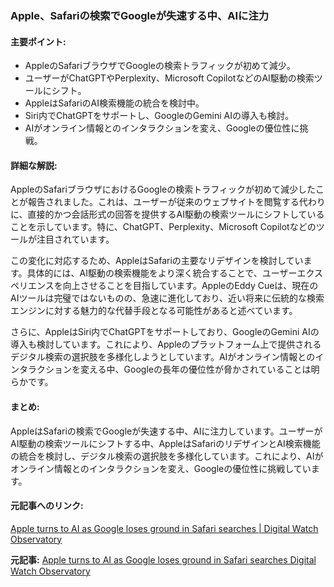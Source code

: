 ### Apple、Safariの検索でGoogleが失速する中、AIに注力

#### 主要ポイント:
- AppleのSafariブラウザでGoogleの検索トラフィックが初めて減少。
- ユーザーがChatGPTやPerplexity、Microsoft CopilotなどのAI駆動の検索ツールにシフト。
- AppleはSafariのAI検索機能の統合を検討中。
- Siri内でChatGPTをサポートし、GoogleのGemini AIの導入も検討。
- AIがオンライン情報とのインタラクションを変え、Googleの優位性に挑戦。

#### 詳細な解説:
AppleのSafariブラウザにおけるGoogleの検索トラフィックが初めて減少したことが報告されました。これは、ユーザーが従来のウェブサイトを閲覧する代わりに、直接的かつ会話形式の回答を提供するAI駆動の検索ツールにシフトしていることを示しています。特に、ChatGPT、Perplexity、Microsoft Copilotなどのツールが注目されています。

この変化に対応するため、AppleはSafariの主要なリデザインを検討しています。具体的には、AI駆動の検索機能をより深く統合することで、ユーザーエクスペリエンスを向上させることを目指しています。AppleのEddy Cueは、現在のAIツールは完璧ではないものの、急速に進化しており、近い将来に伝統的な検索エンジンに対する魅力的な代替手段となる可能性があると述べています。

さらに、AppleはSiri内でChatGPTをサポートしており、GoogleのGemini AIの導入も検討しています。これにより、Appleのプラットフォーム上で提供されるデジタル検索の選択肢を多様化しようとしています。AIがオンライン情報とのインタラクションを変える中、Googleの長年の優位性が脅かされていることは明らかです。

#### まとめ:
AppleはSafariの検索でGoogleが失速する中、AIに注力しています。ユーザーがAI駆動の検索ツールにシフトする中、AppleはSafariのリデザインとAI検索機能の統合を検討し、デジタル検索の選択肢を多様化しています。これにより、AIがオンライン情報とのインタラクションを変え、Googleの優位性に挑戦しています。

#### 元記事へのリンク:
[Apple turns to AI as Google loses ground in Safari searches | Digital Watch Observatory](https://www.digitalwatchobservatory.org/updates/apple-turns-to-ai-as-google-loses-ground-in-safari-searches/)

**元記事:** [Apple turns to AI as Google loses ground in Safari searches Digital Watch Observatory](https://dig.watch/updates/apple-turns-to-ai-as-google-loses-ground-in-safari-searches)